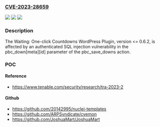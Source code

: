 ### [CVE-2023-28659](https://cve.mitre.org/cgi-bin/cvename.cgi?name=CVE-2023-28659)
![](https://img.shields.io/static/v1?label=Product&message=Waiting%3A%20One-click%20Countdowns%20WordPress%20Plugin&color=blue)
![](https://img.shields.io/static/v1?label=Version&message=n%2Fa&color=blue)
![](https://img.shields.io/static/v1?label=Vulnerability&message=Authenticated%20SQL%20Injection&color=brighgreen)

### Description

The Waiting: One-click Countdowns WordPress Plugin, version <= 0.6.2, is affected by an authenticated SQL injection vulnerability in the pbc_down[meta][id] parameter of the pbc_save_downs action.

### POC

#### Reference
- https://www.tenable.com/security/research/tra-2023-2

#### Github
- https://github.com/20142995/nuclei-templates
- https://github.com/ARPSyndicate/cvemon
- https://github.com/JoshuaMart/JoshuaMart

